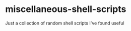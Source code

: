miscellaneous-shell-scripts
===========================

Just a collection of random shell scripts I've found useful
